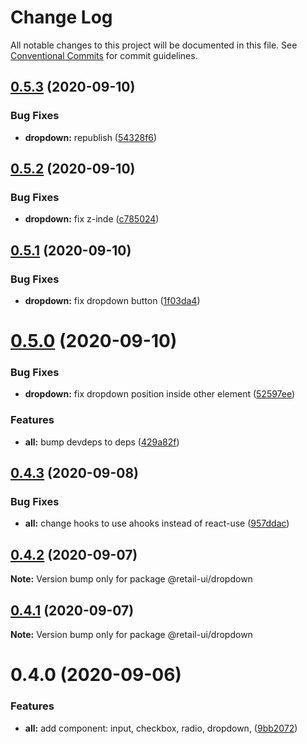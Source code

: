 # Change Log

All notable changes to this project will be documented in this file.
See [Conventional Commits](https://conventionalcommits.org) for commit guidelines.

## [0.5.3](https://github.com/sondh0127/retail-ui/compare/@retail-ui/dropdown@0.5.2...@retail-ui/dropdown@0.5.3) (2020-09-10)

### Bug Fixes

- **dropdown:** republish ([54328f6](https://github.com/sondh0127/retail-ui/commit/54328f67093f93e5bd8c7c0f9ca5f881e1386746))

## [0.5.2](https://github.com/sondh0127/retail-ui/compare/@retail-ui/dropdown@0.5.1...@retail-ui/dropdown@0.5.2) (2020-09-10)

### Bug Fixes

- **dropdown:** fix z-inde ([c785024](https://github.com/sondh0127/retail-ui/commit/c785024b75da62029874b671b3a7e3cd3dc5fa98))

## [0.5.1](https://github.com/sondh0127/retail-ui/compare/@retail-ui/dropdown@0.5.0...@retail-ui/dropdown@0.5.1) (2020-09-10)

### Bug Fixes

- **dropdown:** fix dropdown button ([1f03da4](https://github.com/sondh0127/retail-ui/commit/1f03da49a869ad4bbcda38c37135b52b93ff383c))

# [0.5.0](https://github.com/sondh0127/retail-ui/compare/@retail-ui/dropdown@0.4.3...@retail-ui/dropdown@0.5.0) (2020-09-10)

### Bug Fixes

- **dropdown:** fix dropdown position inside other element ([52597ee](https://github.com/sondh0127/retail-ui/commit/52597ee4e0d9a6bb0f564905ef5850f34613cb7c))

### Features

- **all:** bump devdeps to deps ([429a82f](https://github.com/sondh0127/retail-ui/commit/429a82f613c307ff079f78fe15ab9e271620ecdf))

## [0.4.3](https://github.com/sondh0127/retail-ui/compare/@retail-ui/dropdown@0.4.2...@retail-ui/dropdown@0.4.3) (2020-09-08)

### Bug Fixes

- **all:** change hooks to use ahooks instead of react-use ([957ddac](https://github.com/sondh0127/retail-ui/commit/957ddac510166a771bc0143408a0e4e71e39b973))

## [0.4.2](https://github.com/sondh0127/retail-ui/compare/@retail-ui/dropdown@0.4.1...@retail-ui/dropdown@0.4.2) (2020-09-07)

**Note:** Version bump only for package @retail-ui/dropdown

## [0.4.1](https://github.com/sondh0127/retail-ui/compare/@retail-ui/dropdown@0.4.0...@retail-ui/dropdown@0.4.1) (2020-09-07)

**Note:** Version bump only for package @retail-ui/dropdown

# 0.4.0 (2020-09-06)

### Features

- **all:** add component: input, checkbox, radio, dropdown, ([9bb2072](https://github.com/sondh0127/retail-ui/commit/9bb20727be7df99d8fcbfe6dba2b8e225111eb91))
